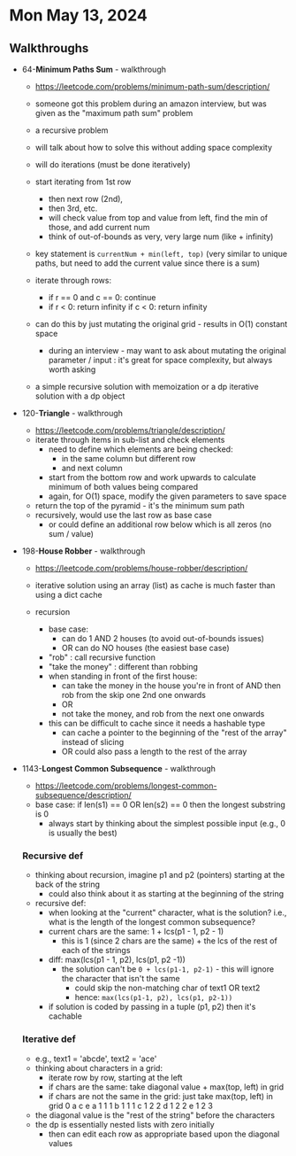 # Mon May 13, 2024

## Walkthroughs

- 64-**Minimum Paths Sum** - walkthrough
  - https://leetcode.com/problems/minimum-path-sum/description/
  - someone got this problem during an amazon interview, but was given as the "maximum path sum" problem
  - a recursive problem
  - will talk about how to solve this without adding space complexity
  - will do iterations (must be done iteratively)
  - start iterating from 1st row
    - then next row (2nd), 
    - then 3rd, etc.
    - will check value from top and value from left, find the min of those, and add current num
    - think of out-of-bounds as very, very large num (like + infinity)
  - key statement is `currentNum + min(left, top)` (very similar to unique paths, but need to add the current value since there is a sum)
  - iterate through rows:
    - if r == 0 and c == 0:
        continue
    - if r < 0:
        return infinity
      if c < 0:
        return infinity

  - can do this by just mutating the original grid - results in O(1) constant space
    - during an interview - may want to ask about mutating the original parameter / input : it's great for space complexity, but always worth asking

  - a simple recursive solution with memoization or a dp iterative solution with a dp object


- 120-**Triangle** - walkthrough
  - https://leetcode.com/problems/triangle/description/
  - iterate through items in sub-list and check elements
      - need to define which elements are being checked:
        - in the same column but different row
        - and next column
      - start from the bottom row and work upwards to calculate minimum of both values being compared
      - again, for O(1) space, modify the given parameters to save space
  - return the top of the pyramid - it's the minimum sum path
  - recursively, would use the last row as base case
    - or could define an additional row below which is all zeros (no sum / value)

- 198-**House Robber** - walkthrough
  - https://leetcode.com/problems/house-robber/description/
  - iterative solution using an array (list) as cache is much faster than using a dict cache

  - recursion
    - base case:
        - can do 1 AND 2 houses (to avoid out-of-bounds issues)
        - OR can do NO houses (the easiest base case)
    - "rob" : call recursive function
    - "take the money" : different than robbing
    - when standing in front of the first house:
      - can take the money in the house you're in front of AND then rob from the skip one 2nd one onwards
      - OR
      - not take the money, and rob from the next one onwards
    - this can be difficult to cache since it needs a hashable type
      - can cache a pointer to the beginning of the "rest of the array" instead of slicing
      - OR could also pass a length to the rest of the array


- 1143-**Longest Common Subsequence** - walkthrough
  - https://leetcode.com/problems/longest-common-subsequence/description/
  - base case:  if len(s1) == 0 OR len(s2) == 0 then the longest substring is 0
    - always start by thinking about the simplest possible input (e.g., 0 is usually the best)

  ### Recursive def
  - thinking about recursion, imagine p1 and p2 (pointers) starting at the back of the string
    - could also think about it as starting at the beginning of the string
  - recursive def:
      - when looking at the "current" character, what is the solution?  i.e., what is the length of the longest common subsequence?
      - current chars are the same: 1 + lcs(p1 - 1, p2 - 1)
          - this is 1 (since 2 chars are the same) + the lcs of the rest of each of the strings
      - diff: max(lcs(p1 - 1, p2), lcs(p1, p2 -1))
          - the solution can't be `0 + lcs(p1-1, p2-1)` - this will ignore the character that isn't the same
            - could skip the non-matching char of text1 OR text2
            - hence:  `max(lcs(p1-1, p2), lcs(p1, p2-1))`
    - if solution is coded by passing in a tuple (p1, p2) then it's cachable

  ### Iterative def
    - e.g., text1 = 'abcde', text2 = 'ace'
    - thinking about characters in a grid:
      - iterate row by row, starting at the left
      - if chars are the same:  take diagonal value + max(top, left) in grid
      - if chars are not the same in the grid: just take max(top, left) in grid
     0 a c e
     a 1 1 1
     b 1 1 1
     c 1 2 2
     d 1 2 2
     e 1 2 3
    - the diagonal value is the "rest of the string" before the characters
    - the dp is essentially nested lists with zero initially
      - then can edit each row as appropriate based upon the diagonal values



